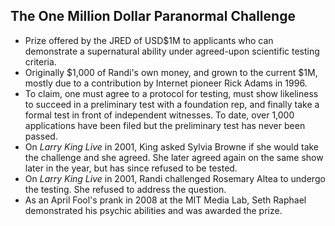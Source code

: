 The One Million Dollar Paranormal Challenge
-------------------------------------------

* Prize offered by the JRED of USD$1M to applicants who can demonstrate a supernatural ability under agreed-upon scientific testing criteria.
* Originally $1,000 of Randi's own money, and grown to the current $1M, mostly due to a contribution by Internet pioneer Rick Adams in 1996.
* To claim, one must agree to a protocol for testing, must show likeliness to succeed in a preliminary test with a foundation rep, and finally take a formal test in front of independent witnesses. To date, over 1,000 applications have been filed but the preliminary test has never been passed.
* On _Larry King Live_ in 2001, King asked Sylvia Browne if she would take the challenge and she agreed. She later agreed again on the same show later in the year, but has since refused to be tested.
* On _Larry King Live_ in 2001, Randi challenged Rosemary Altea to undergo the testing. She refused to address the question.
* As an April Fool's prank in 2008 at the MIT Media Lab, Seth Raphael demonstrated his psychic abilities and was awarded the prize.
